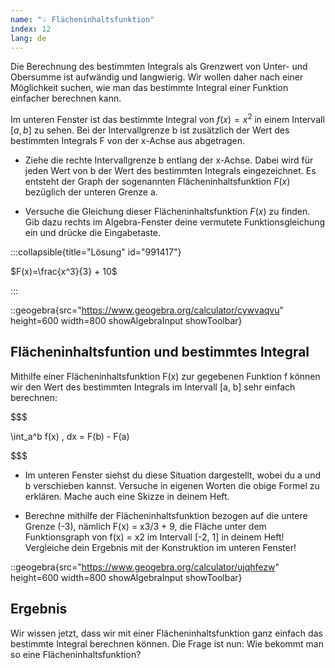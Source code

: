 ```yaml
---
name: "💡 Flächeninhaltsfunktion"
index: 12
lang: de
---
```


Die Berechnung des bestimmten Integrals als Grenzwert von Unter- und Obersumme ist aufwändig und langwierig. Wir wollen daher nach einer Möglichkeit suchen, wie man das bestimmte Integral einer Funktion einfacher berechnen kann.

Im unteren Fenster ist das bestimmte Integral von $f(x) = x^2$ in einem Intervall $[a, b]$ zu sehen. Bei der Intervallgrenze b ist zusätzlich der Wert des bestimmten Integrals F von der x-Achse aus abgetragen.

- Ziehe die rechte Intervallgrenze b entlang der x-Achse. Dabei wird für jeden Wert von b der Wert des bestimmten Integrals eingezeichnet. Es entsteht der Graph der sogenannten Flächeninhaltsfunktion $F(x)$ bezüglich der unteren Grenze a.

- Versuche die Gleichung dieser Flächeninhaltsfunktion $F(x)$ zu finden. Gib dazu rechts im Algebra-Fenster deine vermutete Funktionsgleichung ein und drücke die Eingabetaste.

:::collapsible{title="Lösung" id="991417"}

$F(x)=\frac{x^3}{3} + 10$

:::

::geogebra{src="https://www.geogebra.org/calculator/cywvaqvu" height=600 width=800 showAlgebraInput showToolbar}

## Flächeninhaltsfuntion und bestimmtes Integral

Mithilfe einer Flächeninhaltsfunktion F(x) zur gegebenen Funktion f können wir den Wert des bestimmten Integrals im Intervall [a, b] sehr einfach berechnen:

$$$

\int_a^b f(x) \, dx = F(b) - F(a)

$$$

- Im unteren Fenster siehst du diese Situation dargestellt, wobei du a und b verschieben kannst. Versuche in eigenen Worten die obige Formel zu erklären. Mache auch eine Skizze in deinem Heft.

- Berechne mithilfe der Flächeninhaltsfunktion bezogen auf die untere Grenze (-3), nämlich F(x) = x3/3 + 9, die Fläche unter dem Funktionsgraph von f(x) = x2 im Intervall [-2, 1] in deinem Heft! Vergleiche dein Ergebnis mit der Konstruktion im unteren Fenster!

::geogebra{src="https://www.geogebra.org/calculator/ujqhfezw" height=600 width=800 showAlgebraInput showToolbar}

## Ergebnis

Wir wissen jetzt, dass wir mit einer Flächeninhaltsfunktion ganz einfach das bestimmte Integral berechnen können.
Die Frage ist nun: Wie bekommt man so eine Flächeninhaltsfunktion? 